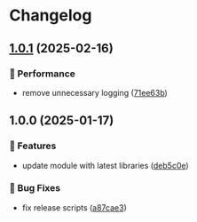 # Changelog

## [1.0.1](https://github.com/Norgate-AV/NAVDatabase.Amx.PJLink/compare/v1.0.0...v1.0.1) (2025-02-16)

### 🚀 Performance

- remove unnecessary logging ([71ee63b](https://github.com/Norgate-AV/NAVDatabase.Amx.PJLink/commit/71ee63b711357ba03b9a7662afae869bbb32321b))

## 1.0.0 (2025-01-17)

### 🌟 Features

- update module with latest libraries ([deb5c0e](https://github.com/Norgate-AV/NAVDatabase.Amx.PJLink/commit/deb5c0e310f87cfd7e77effb46ef635827279953))

### 🐛 Bug Fixes

- fix release scripts ([a87cae3](https://github.com/Norgate-AV/NAVDatabase.Amx.PJLink/commit/a87cae3b7c41ee3c0bf257243096aeead3df57f5))
